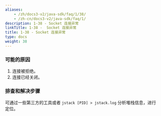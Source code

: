 ```yaml
---
aliases:
    - /zh/docs3-v2/java-sdk/faq/1/38/
    - /zh-cn/docs3-v2/java-sdk/faq/1/
description: 1-38 - Socket 连接异常
linkTitle: 1-38 -  Socket 连接异常
title: 1-38 - Socket 连接异常
type: docs
weight: 38
---
```






### 可能的原因

1. 连接被拒绝。
2. 连接已经关闭。

### 排查和解决步骤

可通过一些第三方的工具或者 `jstack [PID] > jstack.log` 分析堆栈信息，进行定位。